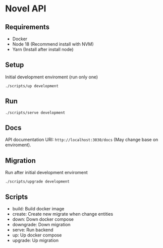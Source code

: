 # Novel API

## Requirements

- Docker
- Node 18 (Recommend install with NVM)
- Yarn (Install after install node)

## Setup

Initial development enviroment (run only one)

```
./scripts/up development
```

## Run

```
./scripts/serve development
```

## Docs

API documentation URI: `http://localhost:3030/docs` (May change base on enviroment).

## Migration

Run after initial development enviroment

```
./scripts/upgrade development
```

## Scripts

- build: Build docker image
- create: Create new migrate when change entities
- down: Down docker compose
- downgrade: Down migration
- serve: Run backend
- up: Up docker compose
- upgrade: Up migration
